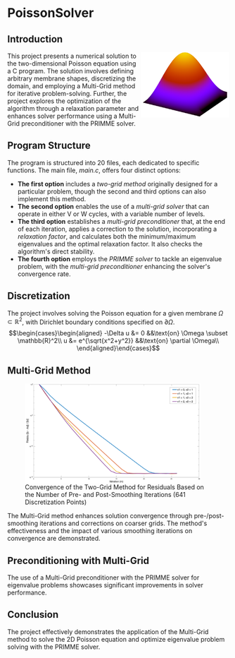 # PoissonSolver

## Introduction
<img src="results/vecteurPropreLogo.png" width="200" align="right">
This project presents a numerical solution to the two-dimensional Poisson equation using a C program. The solution involves defining arbitrary membrane shapes, discretizing the domain, and employing a Multi-Grid method for iterative problem-solving. Further, the project explores the optimization of the algorithm through a relaxation parameter and enhances solver performance using a Multi-Grid preconditioner with the PRIMME solver.

## Program Structure
The program is structured into 20 files, each dedicated to specific functions. The main file, *main.c*, offers four distinct options:

- **The first option** includes a *two-grid method* originally designed for a particular problem, though the second and third options can also implement this method.
- **The second option** enables the use of a *multi-grid solver* that can operate in either V or W cycles, with a variable number of levels.
- **The third option** establishes a *multi-grid preconditioner* that, at the end of each iteration, applies a correction to the solution, incorporating a *relaxation factor*, and calculates both the minimum/maximum eigenvalues and the optimal relaxation factor. It also checks the algorithm's direct stability.
- **The fourth option** employs the *PRIMME solver* to tackle an eigenvalue problem, with the *multi-grid preconditioner* enhancing the solver's convergence rate.

## Discretization
The project involves solving the Poisson equation for a given membrane $\Omega \subset \mathbb{R}^2$, with Dirichlet boundary conditions specified on $\partial \Omega$.
$$\begin{cases}\begin{aligned} -\Delta u &= 0 &&\text{on} \Omega \subset \mathbb{R}^2\\ u &= e^{\sqrt{x^2+y^2}} &&\text{on} \partial \Omega\\ \end{aligned}\end{cases}$$
## Multi-Grid Method
<figure>
  <img src="results/P8_twoGrid_differentSmoothing.png" width="400" align="center">
  <figcaption>Convergence of the Two-Grid Method for Residuals Based on the Number of Pre- and Post-Smoothing Iterations (641 Discretization Points)
</figure>
The Multi-Grid method enhances solution convergence through pre-/post-smoothing iterations and corrections on coarser grids. The method's effectiveness and the impact of various smoothing iterations on convergence are demonstrated.

## Preconditioning with Multi-Grid
The use of a Multi-Grid preconditioner with the PRIMME solver for eigenvalue problems showcases significant improvements in solver performance.


## Conclusion
The project effectively demonstrates the application of the Multi-Grid method to solve the 2D Poisson equation and optimize eigenvalue problem solving with the PRIMME solver.
